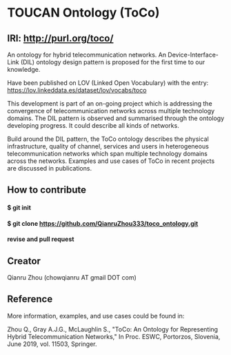 # TOUCAN Ontology (ToCo)  
## IRI: http://purl.org/toco/
An ontology for hybrid telecommunication networks. An Device-Interface-Link (DIL) ontology design pattern is proposed for the first time to our knowledge. 

Have been published on LOV (Linked Open Vocabulary) with the entry: https://lov.linkeddata.es/dataset/lov/vocabs/toco

This development is part of an on-going project which is addressing the convergence of telecommunication networks across multiple technology domains. 
The DIL pattern is observed and summarised through the ontology developing progress. It could describe all kinds of networks. 

Build around the DIL pattern, the ToCo ontology describes the physical infrastructure, quality of channel, services and users in heterogeneous telecommunication networks which span multiple technology domains across the networks. Examples and use cases of ToCo in recent projects are discussed in publications.

## How to contribute 
####  $ git init
####  $ git clone https://github.com/QianruZhou333/toco_ontology.git
####  revise and pull request
  
## Creator
 Qianru Zhou (chowqianru AT gmail DOT com)

## Reference
More information, examples, and use cases could be found in:

Zhou Q., Gray A.J.G., McLaughlin S., "ToCo: An Ontology for Representing Hybrid Telecommunication Networks," In Proc. ESWC, Portorzos, Slovenia, June 2019, vol. 11503, Springer.

